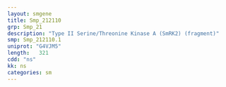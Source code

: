 ```yaml
---
layout: smgene
title: Smp_212110
grp: Smp_21
description: "Type II Serine/Threonine Kinase A (SmRK2) (fragment)"
smp: Smp_212110.1
uniprot: "G4VJM5"
length:   321
cdd: "ns"
kk: ns
categories: sm
---
```

